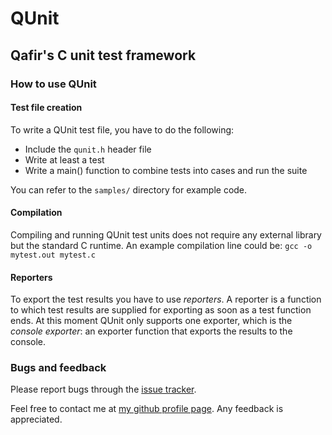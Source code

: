 # QUnit
## Qafir's C unit test framework

### How to use QUnit
#### Test file creation
To write a QUnit test file, you have to do the following:

 * Include the `qunit.h` header file
 * Write at least a test
 * Write a main() function to combine tests into cases and run the suite

You can refer to the `samples/` directory for example code.

#### Compilation
Compiling and running QUnit test units does not require any external library but the standard C runtime. An example compilation line could be: `gcc -o mytest.out mytest.c`

#### Reporters
To export the test results you have to use *reporters*. A reporter is a function to which test results are supplied for exporting as soon as a test function ends. At this moment QUnit only supports one exporter, which is the *console exporter*: an exporter function that exports the results to the console.

### Bugs and feedback
Please report bugs through the [issue tracker](https://github.com/alkafir/qunit/issue).

Feel free to contact me at [my github profile page](http://alkafir.github.io). Any feedback is appreciated.

